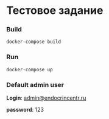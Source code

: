 # Тестовое задание

### Build
```
docker-compose build
```

### Run
```
docker-compose up
```

### Default admin user

**Login**: admin@endocrincentr.ru

**password**: 123